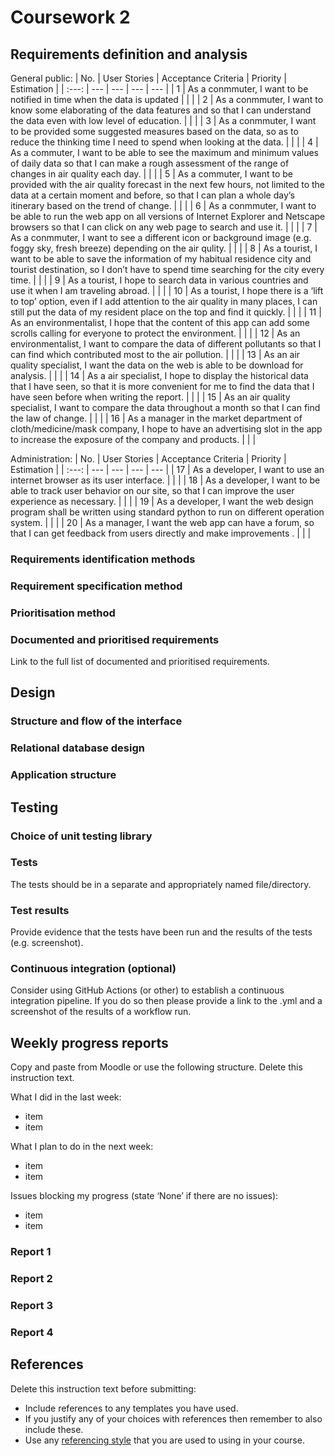 # Coursework 2
## Requirements definition and analysis	
General public:
| No. | User Stories | Acceptance Criteria |  Priority  |  Estimation  |
| :---: | --- | --- | --- | --- |
| 1 | As a conmmuter, I want to be notified in time when the data is updated |  |  |
| 2 | As a conmmuter, I want to know some elaborating of the data features and so that I can understand the data even with low level of education. |  |  |
| 3 | As a conmmuter, I want to be provided some suggested measures based on the data, so as to reduce the thinking time I need to spend when looking at the data. |  |  |
| 4 | As a commuter, I want to be able to see the maximum and minimum values of daily data so that I can make a rough assessment of the range of changes in air quality each day. |  |  |
| 5 | As a commuter, I want to be provided with the air quality forecast in the next few hours, not limited to the data at a certain moment and before, so that I can plan a whole day’s itinerary based on the trend of change. |  |  |
| 6 | As a conmmuter, I want to be able to run the web app on all versions of Internet Explorer and Netscape browsers so that I can click on any web page to search and use it. |  |  |
| 7 | As a conmmuter, I want to see a different icon or background image (e.g. foggy sky, fresh breeze) depending on the air qulity. |  |  |
| 8 | As a tourist, I want to be able to save the information of my habitual residence city and tourist destination, so I don’t have to spend time searching for the city every time. |  |  |
| 9 | As a tourist, I hope to search data in various countries and use it when I am traveling abroad. |  |  |
| 10 | As a tourist, I hope there is a ‘lift to top’ option, even if I add attention to the air quality in many places, I can still put the data of my resident place on the top and find it quickly. |  |  |
| 11 | As an environmentalist, I hope that the content of this app can add some scrolls calling for everyone to protect the environment. |  |  |
| 12 | As an environmentalist, I want to compare the data of different pollutants so that I can find which contributed most to the air pollution. |  |  |
| 13 | As an air quality specialist, I want the data on the web is able to be download for analysis. |  |  |
| 14 | As a air specialist, I hope to display the historical data that I have seen, so that it is more convenient for me to find the data that I have seen before when writing the report. |  |  |
| 15 | As an air quality specialist, I want to compare the data throughout a month so that I can find the law of change. |  |  |
| 16 | As a manager in the market department of cloth/medicine/mask company, I hope to have an advertising slot in the app to increase the exposure of the company and products. |  |  |

Administration:
| No. | User Stories | Acceptance Criteria |  Priority  |  Estimation  |
| :---: | --- | --- | --- | --- |
| 17 | As a developer, I want to use an internet browser as its user interface. |  |  |
| 18 | As a developer, I want to be able to track user behavior on our site, so that I can improve the user experience as necessary. |  |  |
| 19 | As a developer, I want the web design program shall be written using standard python to run on different operation system. |  |  |
| 20 | As a manager, I want the web app can have a forum, so that I can get feedback from users directly and make improvements . |  |  |

			
### Requirements identification methods

### Requirement specification method

### Prioritisation method

### Documented and prioritised requirements
Link to the full list of documented and prioritised requirements.


## Design
### Structure and flow of the interface

### Relational database design

### Application structure


## Testing
### Choice of unit testing library

### Tests
The tests should be in a separate and appropriately named file/directory.

### Test results
Provide evidence that the tests have been run and the results of the tests (e.g. screenshot).

### Continuous integration (optional)
Consider using GitHub Actions (or other) to establish a continuous integration pipeline. If you do so then please provide a link to the .yml and a screenshot of the results of a workflow run.

## Weekly progress reports

Copy and paste from Moodle or use the following structure. Delete this instruction text.

What I did in the last week:

- item
- item

What I plan to do in the next week:

- item
- item

Issues blocking my progress (state ‘None’ if there are no issues):

- item
- item

### Report 1

### Report 2

### Report 3

### Report 4

## References

Delete this instruction text before submitting:

- Include references to any templates you have used.
- If you justify any of your choices with references then remember to also include these.
- Use any [referencing style](https://library-guides.ucl.ac.uk/referencing-plagiarism/referencing-styles) that you are
  used to using in your course.
